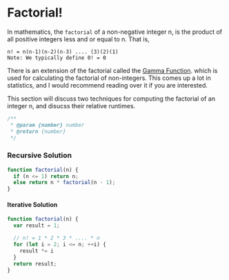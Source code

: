 # Factorial!

In mathematics, the `factorial` of a non-negative integer n, is the product of all positive integers less and or equal to n. That is,
```
n! = n(n-1)(n-2)(n-3) .... (3)(2)(1)
Note: We typically define 0! = 0
```
There is an extension of the factorial called the [Gamma Function](https://en.wikipedia.org/wiki/Gamma_function). which is used for calculating the factorial of non-integers. This comes up a lot in statistics, and I would recommend reading over it if you are interested.

This section will discuss two techniques for computing the factorial of an integer n, and disucss their relative runtimes.
```javascript
/**
 * @param {number} number
 * @return {number}
 */
```

### Recursive Solution
```javascript
function factorial(n) {
  if (n <= 1) return n;
  else return n * factorial(n - 1);
}
```

#### Iterative Solution
```javascript
function factorial(n) {
  var result = 1;

  // n! = 1 * 2 * 3 * .... * n
  for (let i = 2; i <= n; ++i) {
    result *= i
  }
  return result;
}
```

